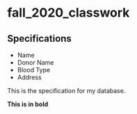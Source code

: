# fall_2020_classwork

## Specifications

* Name
* Donor Name
* Blood Type
* Address

This is the specification for my database.

__This is in bold__